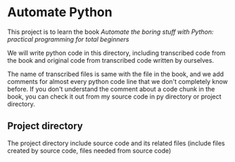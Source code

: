 # Automate Python 

This project is to learn the book _Automate the boring stuff with Python: practical programming for total beginners_

We will write python code in this directory, including transcribed code from the book and original code from transcribed code written by ourselves. 

The name of transcribed files is same with the file in the book, and we add comments for almost every python code line that we don't completely know before. If you don't understand the comment about a code chunk in the book, you can check it out from my source code in py directory or project directory. 

## Project directory

The project directory include source code and its related files (include files created by source code, files needed from source code)